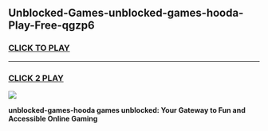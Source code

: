
## Unblocked-Games-unblocked-games-hooda-Play-Free-qgzp6
<h3>
<a href="https://premium76.site?title=unblocked-games-hooda&ref=18A">CLICK TO PLAY</a></h3>
<hr>

<h3>
<a href="https://premium76.site?title=unblocked-games-hooda&ref=18A">CLICK 2 PLAY</a>
  
</h3>

<a href="https://premium76.site?title=unblocked-games-hooda&ref=18A"><img src="https://clearcache.store/games.png"></a>


**unblocked-games-hooda games unblocked: Your Gateway to Fun and Accessible Online Gaming**
